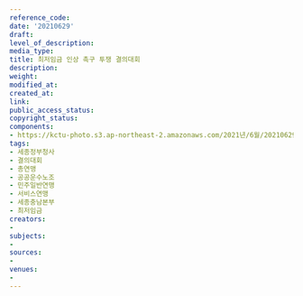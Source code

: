 ```yaml
---
reference_code: 
date: '20210629'
draft: 
level_of_description: 
media_type: 
title: 최저임금 인상 촉구 투쟁 결의대회
description: 
weight: 
modified_at: 
created_at: 
link: 
public_access_status: 
copyright_status: 
components:
- https://kctu-photo.s3.ap-northeast-2.amazonaws.com/2021년/6월/20210629-최저임금+인상+촉구+투쟁+결의대회_세종정부청사_결의대회_총연맹_공공운수노조_민주일반연맹_서비스연맹_세종충남본부_최저임금/photo_2021-06-30_09-28-27.jpg
tags:
- 세종정부청사
- 결의대회
- 총연맹
- 공공운수노조
- 민주일반연맹
- 서비스연맹
- 세종충남본부
- 최저임금
creators:
- 
subjects:
- 
sources:
- 
venues:
- 
---
```

